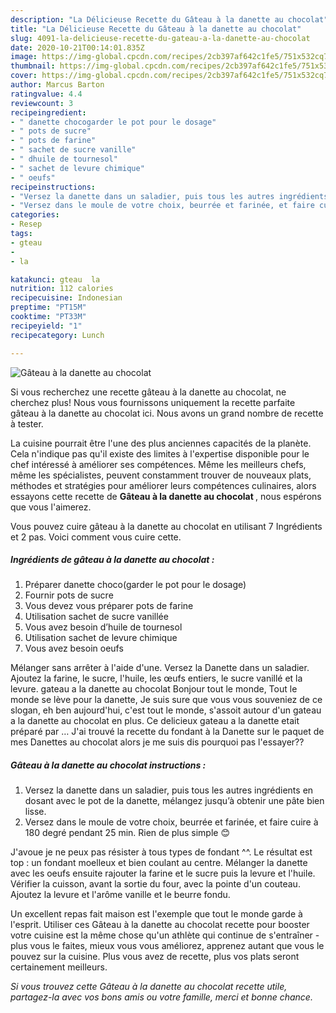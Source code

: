```yaml
---
description: "La Délicieuse Recette du Gâteau à la danette au chocolat"
title: "La Délicieuse Recette du Gâteau à la danette au chocolat"
slug: 4091-la-delicieuse-recette-du-gateau-a-la-danette-au-chocolat
date: 2020-10-21T00:14:01.835Z
image: https://img-global.cpcdn.com/recipes/2cb397af642c1fe5/751x532cq70/gateau-a-la-danette-au-chocolat-photo-principale-de-la-recette.jpg
thumbnail: https://img-global.cpcdn.com/recipes/2cb397af642c1fe5/751x532cq70/gateau-a-la-danette-au-chocolat-photo-principale-de-la-recette.jpg
cover: https://img-global.cpcdn.com/recipes/2cb397af642c1fe5/751x532cq70/gateau-a-la-danette-au-chocolat-photo-principale-de-la-recette.jpg
author: Marcus Barton
ratingvalue: 4.4
reviewcount: 3
recipeingredient:
- " danette chocogarder le pot pour le dosage"
- " pots de sucre"
- " pots de farine"
- " sachet de sucre vanille"
- " dhuile de tournesol"
- " sachet de levure chimique"
- " oeufs"
recipeinstructions:
- "Versez la danette dans un saladier, puis tous les autres ingrédients en dosant avec le pot de la danette, mélangez jusqu’à obtenir une pâte bien lisse."
- "Versez dans le moule de votre choix, beurrée et farinée, et faire cuire à 180 degré pendant 25 min. Rien de plus simple 😊"
categories:
- Resep
tags:
- gteau
- 
- la

katakunci: gteau  la 
nutrition: 112 calories
recipecuisine: Indonesian
preptime: "PT15M"
cooktime: "PT33M"
recipeyield: "1"
recipecategory: Lunch

---
```



![Gâteau à la danette au chocolat](https://img-global.cpcdn.com/recipes/2cb397af642c1fe5/751x532cq70/gateau-a-la-danette-au-chocolat-photo-principale-de-la-recette.jpg)

Si vous recherchez une recette gâteau à la danette au chocolat, ne cherchez plus! Nous vous fournissons uniquement la recette parfaite gâteau à la danette au chocolat ici. Nous avons un grand nombre de recette à tester.

La cuisine pourrait être l'une des plus anciennes capacités de la planète. Cela n'indique pas qu'il existe des limites à l'expertise disponible pour le chef intéressé à améliorer ses compétences. Même les meilleurs chefs, même les spécialistes, peuvent constamment trouver de nouveaux plats, méthodes et stratégies pour améliorer leurs compétences culinaires, alors essayons cette recette de <strong> Gâteau à la danette au chocolat </strong>, nous espérons que vous l'aimerez.

<!--inarticleads1-->

Vous pouvez cuire gâteau à la danette au chocolat en utilisant 7 Ingrédients et 2 pas. Voici comment vous cuire cette.

##### Ingrédients de gâteau à la danette au chocolat :

1. Préparer  danette choco(garder le pot pour le dosage)
1. Fournir  pots de sucre
1. Vous devez vous préparer  pots de farine
1. Utilisation  sachet de sucre vanillée
1. Vous avez besoin  d’huile de tournesol
1. Utilisation  sachet de levure chimique
1. Vous avez besoin  oeufs


Mélanger sans arrêter à l&#39;aide d&#39;une. Versez la Danette dans un saladier. Ajoutez la farine, le sucre, l&#39;huile, les œufs entiers, le sucre vanillé et la levure. gateau a la danette au chocolat Bonjour tout le monde, Tout le monde se lève pour la danette, Je suis sure que vous vous souveniez de ce slogan, eh ben aujourd&#39;hui, c&#39;est tout le monde, s&#39;assoit autour d&#39;un gateau a la danette au chocolat en plus. Ce delicieux gateau a la danette etait préparé par … J&#39;ai trouvé la recette du fondant à la Danette sur le paquet de mes Danettes au chocolat alors je me suis dis pourquoi pas l&#39;essayer?? 

<!--inarticleads2-->

##### Gâteau à la danette au chocolat instructions :

1. Versez la danette dans un saladier, puis tous les autres ingrédients en dosant avec le pot de la danette, mélangez jusqu’à obtenir une pâte bien lisse.
1. Versez dans le moule de votre choix, beurrée et farinée, et faire cuire à 180 degré pendant 25 min. Rien de plus simple 😊


J&#39;avoue je ne peux pas résister à tous types de fondant ^^. Le résultat est top : un fondant moelleux et bien coulant au centre. Mélanger la danette avec les oeufs ensuite rajouter la farine et le sucre puis la levure et l&#39;huile. Vérifier la cuisson, avant la sortie du four, avec la pointe d&#39;un couteau. Ajoutez la levure et l&#39;arôme vanille et le beurre fondu. 

<!--inarticleads1-->

<p>
Un excellent repas fait maison est l'exemple que tout le monde garde à l'esprit. Utiliser ces Gâteau à la danette au chocolat recette pour booster votre cuisine est la même chose qu'un athlète qui continue de s'entraîner - plus vous le faites, mieux vous vous améliorez, apprenez autant que vous le pouvez sur la cuisine. Plus vous avez de recette, plus vos plats seront certainement meilleurs.
</p>

<p>
<i>Si vous trouvez cette Gâteau à la danette au chocolat recette utile, partagez-la avec vos bons amis ou votre famille, merci et bonne chance.</i>
</p>
